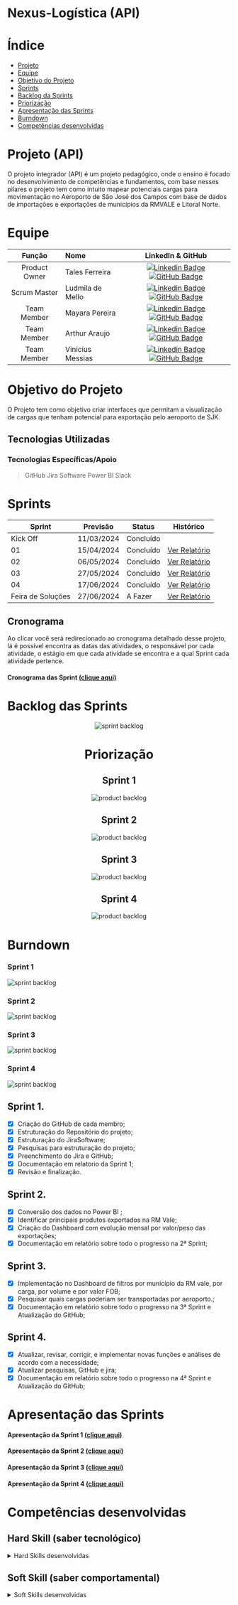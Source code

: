 
# Nexus-Logística (API)
# Índice

* [Projeto](#Nexus-Logística)
* [Equipe](#equipe)
* [Objetivo do Projeto](#objetivo-do-projeto)
* [Sprints](#Sprints)
* [Backlog da Sprints](#Backlog-das-Sprints)
* [Priorização](#Priorização)
* [Apresentação das Sprints](#Apresentação-das-sprints)
* [Burndown](#Burndown)
* [Competências desenvolvidas](#competências-desenvolvidas)


# Projeto (API) 
 O projeto integrador (API) é um projeto pedagógico, onde o ensino é focado no desenvolvimento de competências e fundamentos, com base nesses pilares o projeto tem como intuito mapear potenciais cargas para movimentação no
Aeroporto de São José dos Campos com base de dados de importações e exportações de municípios da RMVALE e Litoral Norte. 


# Equipe
|    Função     | Nome                                  |                                                                                                                                                      LinkedIn & GitHub                                                                                                                                                      |
| :-----------: | :------------------------------------ | :-------------------------------------------------------------------------------------------------------------------------------------------------------------------------------------------------------------------------------------------------------------------------------------------------------------------------: |
| Product Owner |   Tales Ferreira        |     [![Linkedin Badge](https://img.shields.io/badge/Linkedin-blue?style=flat-square&logo=Linkedin&logoColor=white)](https://www.linkedin.com/in/talesferreiranogueira/) [![GitHub Badge](https://img.shields.io/badge/GitHub-111217?style=flat-square&logo=github&logoColor=white)](https://github.com/Talesfn1)              |
| Scrum Master  | Ludmila de Mello |      [![Linkedin Badge](https://img.shields.io/badge/Linkedin-blue?style=flat-square&logo=Linkedin&logoColor=white)](https://www.linkedin.com/in/ludmila-de-mello-2132b22ba/) [![GitHub Badge](https://img.shields.io/badge/GitHub-111217?style=flat-square&logo=github&logoColor=white)](https://github.com/Ludmilacarmo)     |
| Team Member   | Mayara Pereira         |         [![Linkedin Badge](https://img.shields.io/badge/Linkedin-blue?style=flat-square&logo=Linkedin&logoColor=white)](https://www.linkedin.com/in/mayara-pereira-0822b42ba/) [![GitHub Badge](https://img.shields.io/badge/GitHub-111217?style=flat-square&logo=github&logoColor=white)](https://github.com/mayara73)        |
|  Team Member  | Arthur Araujo     |         [![Linkedin Badge](https://img.shields.io/badge/Linkedin-blue?style=flat-square&logo=Linkedin&logoColor=white)](https://www.linkedin.com/in/arthur-anacleto54/) [![GitHub Badge](https://img.shields.io/badge/GitHub-111217?style=flat-square&logo=github&logoColor=white)](https://github.com/ArthurAJ54)        |
|  Team Member  | Vinicius Messias            |   [![Linkedin Badge](https://img.shields.io/badge/Linkedin-blue?style=flat-square&logo=Linkedin&logoColor=white)](https://www.linkedin.com/in/vinicius-silva-5b2763302/) [![GitHub Badge](https://img.shields.io/badge/GitHub-111217?style=flat-square&logo=github&logoColor=white)](https://github.com/ViniciusMeSilva)   |


# Objetivo do Projeto
O Projeto tem como objetivo criar interfaces que permitam a visualização de cargas que tenham potencial para exportação pelo aeroporto de SJK.
## Tecnologias Utilizadas

 ### Tecnologias Específicas/Apoio
 > GitHub
  > Jira Software
> Power BI
> Slack
# Sprints

Sprint | Previsão | Status| Histórico|
|------|--------|------|--------| 
|Kick Off| 11/03/2024 | Concluído | | 
|01| 15/04/2024 | Concluído |[Ver Relatório](https://github.com/Talesfn1/Projeto_API/blob/main/Relatorios/Relatorio1.pdf) | 
|02|  06/05/2024| Concluído |[Ver Relatório](https://github.com/Talesfn1/Projeto_API/blob/main/Relatorios/Relat%C3%B3rio%20sprint%202.pdf) | 
|03| 27/05/2024 | Concluído |[Ver Relatório](https://github.com/Talesfn1/Projeto_API/blob/main/Relatorios/relatorio%20sprint%203.pdf) | 
|04| 17/06/2024 | Concluído |[Ver Relatório](https://github.com/Talesfn1/Projeto_API/blob/main/Relatorios/Relat%C3%B3rio%204.pdf)  | 
|Feira de Soluções|27/06/2024 | A Fazer |[Ver Relatório](https://fatecsjc-prd.azurewebsites.net/downloads/estagio/modelo_relatorio_estagio_gpi.docx) | 

## Cronograma
Ao clicar você será redirecionado ao cronograma detalhado desse projeto, lá é possível encontra as datas das atividades, o responsável por cada atividade, o estágio em que cada atividade se encontra e a qual Sprint cada atividade pertence.

#### Cronograma das Sprint [(clique aqui)](https://github.com/users/Talesfn1/projects/2)

# Backlog das Sprints
  
<div align="center">
    
![sprint backlog](https://github.com/Talesfn1/Projeto_API/blob/main/BackLogIMG/Attback3.png)
# Priorização
## Sprint 1
![product backlog](https://github.com/Talesfn1/Projeto_API/blob/main/BackLogIMG/BacklogP1.png)
## Sprint 2
![product backlog](https://github.com/Talesfn1/Projeto_API/blob/main/BackLogIMG/Sprint2.png)
## Sprint 3
![product backlog](https://github.com/Talesfn1/Projeto_API/blob/main/BackLogIMG/3sprint.png)
## Sprint 4
![product backlog](https://github.com/Talesfn1/Projeto_API/blob/main/BackLogIMG/sprint4.png)
</div>

# Burndown
### Sprint 1
![sprint backlog](https://github.com/Talesfn1/Projeto_API/blob/main/BackLogIMG/Burndown.png)
### Sprint 2
![sprint backlog](https://github.com/Talesfn1/Projeto_API/blob/main/BackLogIMG/Burndown%232.png)
### Sprint 3
![sprint backlog](https://github.com/Talesfn1/Projeto_API/blob/main/BackLogIMG/Burndown3.png)
### Sprint 4
![sprint backlog](https://github.com/Talesfn1/Projeto_API/blob/main/BackLogIMG/Burndown4.png)
  
## Sprint 1. 
- [x] Criação do GitHub de cada membro;
- [x] Estruturação do Repositório do projeto;
- [x] Estruturação do JiraSoftware;
- [x] Pesquisas para estruturação do projeto;
- [x] Preenchimento do Jira e GitHub;
- [x] Documentação em relatorio da Sprint 1;
- [x] Revisão e finalização.
## Sprint 2. 
- [x] Conversão dos dados no Power BI ;
- [x] Identificar principais produtos exportados na RM Vale;
- [x] Criação do Dashboard com evolução mensal por valor/peso das exportações;
- [x] Documentação em relatório sobre todo o progresso na 2ª Sprint;
## Sprint 3. 
- [x] Implementação no Dashboard de filtros por município da RM vale, por carga, por volume e por valor FOB;
- [x] Pesquisar quais cargas poderiam ser transportadas por aeroporto.;
- [x] Documentação em relatório sobre todo o progresso na 3ª Sprint e Atualização do GitHub;
## Sprint 4. 
- [x] Atualizar, revisar, corrigir, e implementar novas funções e análises de acordo com a necessidade;
- [x] Atualizar pesquisas, GitHub e jira;
- [x] Documentação em relatório sobre todo o progresso na 4ª Sprint e Atualização do GitHub;

# Apresentação das Sprints
#### Apresentação da Sprint 1 [(clique aqui)](https://github.com/Talesfn1/Projeto_API/blob/main/Projeto%20-%20API%20Slide%201.pdf)
#### Apresentação da Sprint 2 [(clique aqui)](https://github.com/Talesfn1/Projeto_API/blob/main/Projeto%20-%20API%20(1).pdf)
#### Apresentação da Sprint 3 [(clique aqui)](https://github.com/Talesfn1/Projeto_API/blob/main/Projeto%20-%20API%203.pdf)
#### Apresentação da Sprint 4 [(clique aqui)](https://github.com/Talesfn1/Projeto_API/blob/main/Projeto%20-%20API%203.pdf)

# Competências desenvolvidas

## Hard Skill (saber tecnológico)
<details>
<summary>Hard Skills desenvolvidas</summary>
  
| Tecnologia/Metodologia | Classificação |
| ---------------------- | ------------- |
| GitHub | ★ ★ ★ ★ ★ ★ ★ ★ ☆ ☆ |
| Gestão de Projetos | ★ ★ ★ ★ ★ ★ ☆ ☆ ☆ ☆ |
| Scrum Master | ★ ★ ★ ★ ★ ★ ★ ★ ★ ★ |
| Prodct Owner | ★ ★ ★ ★ ★ ★ ★ ★ ☆ ☆ |
 
</details>

## Soft Skill (saber comportamental)
<details>
<summary>Soft Skills desenvolvidas</summary>

| Habilidades | Classificação |
| ---------------------- | ------------- |
| Colaboração | ★ ★ ★ ★ ★ ☆ ☆ ☆ ☆ ☆ |
| Proatividade| ★ ★ ★ ★ ★ ★ ☆ ☆ ☆ ☆ |
| Pensamento Crítico | ★ ★ ★ ★ ★ ★ ★ ☆ ☆ ☆ |
| Gerenciamento de Tempo | ★ ★ ★ ★ ★ ★ ★ ★ ☆ ☆ |
| Adaptabilidade | ★ ★ ★ ★ ★ ★ ★ ☆ ☆ ☆ |
| Resiliência | ★ ★ ★ ★ ★ ★ ★ ☆ ☆ ☆ |

</details>

